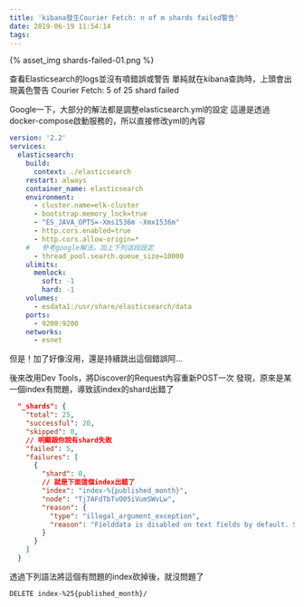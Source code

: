 ```yaml
---
title: 'kibana發生Courier Fetch: n of m shards failed警告'
date: 2019-06-19 11:54:14
tags:
---
```


{% asset_img shards-failed-01.png %}

查看Elasticsearch的logs並沒有噴錯誤或警告
單純就在kibana查詢時，上頭會出現黃色警告 Courier Fetch: 5 of 25 shard failed

Google一下，大部分的解法都是調整elasticsearch.yml的設定
這邊是透過docker-compose啟動服務的，所以直接修改yml的內容
``` yml
version: '2.2'
services:
  elasticsearch:
    build:
      context: ./elasticsearch
    restart: always
    container_name: elasticsearch
    environment:
      - cluster.name=elk-cluster
      - bootstrap.memory_lock=true
      - "ES_JAVA_OPTS=-Xms1536m -Xmx1536m"
      - http.cors.enabled=true
      - http.cors.allow-origin=*
    #   參考google解法，加上下列這段設定
      - thread_pool.search.queue_size=10000
    ulimits:
      memlock:
        soft: -1
        hard: -1
    volumes:
      - esdata1:/usr/share/elasticsearch/data
    ports:
      - 9200:9200
    networks:
      - esnet
```
但是！加了好像沒用，還是持續跳出這個錯誤阿...

後來改用Dev Tools，將Discover的Request內容重新POST一次
發現，原來是某一個index有問題，導致該index的shard出錯了
``` json
  "_shards": {
    "total": 25,
    "successful": 20,
    "skipped": 0,
    // 明顯跟你說有shard失敗
    "failed": 5,
    "failures": [
      {
        "shard": 0,
        // 就是下面這個index出錯了
        "index": "index-%{published_month}",
        "node": "Tj7AFdTbTvO05iVumSWvLw",
        "reason": {
          "type": "illegal_argument_exception",
          "reason": "Fielddata is disabled on text fields by default. Set fielddata=true on [published] in order to load fielddata in memory by uninverting the inverted index. Note that this can however use significant memory. Alternatively use a keyword field instead."
        }
      }
    ]
  }
```

透過下列語法將這個有問題的index砍掉後，就沒問題了
``` curl
DELETE index-%25{published_month}/
```